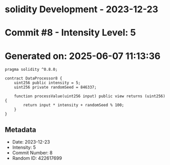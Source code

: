 ﻿# solidity Development - 2023-12-23
# Commit #8 - Intensity Level: 5
# Generated on: 2025-06-07 11:13:36
```solidity
pragma solidity ^0.8.0;

contract DataProcessor8 {
    uint256 public intensity = 5;
    uint256 private randomSeed = 846337;

    function processValue(uint256 input) public view returns (uint256) {
        return input * intensity + randomSeed % 100;
    }
}
```
## Metadata
- Date: 2023-12-23
- Intensity: 5
- Commit Number: 8
- Random ID: 422617699
